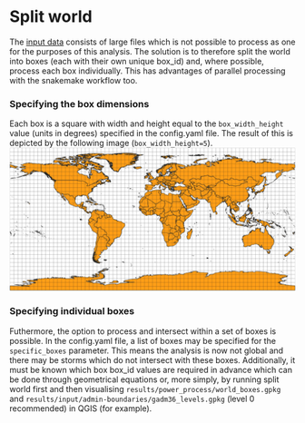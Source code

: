 # Split world

The [input data](../download/power_download.md) consists of large files which is not possible to process as one for the purposes of this analysis. The solution is to therefore split the world into boxes (each with their own unique box_id) and, where possible, process each box individually. This has advantages of parallel processing with the snakemake workflow too.

### Specifying the box dimensions
Each box is a square with width and height equal to the `box_width_height` value (units in degrees) specified in the config.yaml file. The result of this is depicted by the following image (`box_width_height=5`).
![Example world split `box_width_height=5`](../power_img/world_splitter.png)

### Specifying individual boxes
Futhermore, the option to process and intersect within a set of boxes is possible. In the config.yaml file, a list of boxes may be specified for the `specific_boxes` parameter. This means the analysis is now not global and there may be storms which do not intersect with these boxes. Additionally, it must be known which box box_id values are required in advance which can be done through geometrical equations or, more simply, by running split world first and then visualising `results/power_process/world_boxes.gpkg` and `results/input/admin-boundaries/gadm36_levels.gpkg` (level 0 recommended) in QGIS (for example). 
